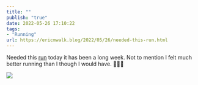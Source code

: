 ```yaml
---
title: ""
publish: "true"
date: 2022-05-26 17:10:22
tags:
- "Running"
url: https://ericmwalk.blog/2022/05/26/needed-this-run.html
---
```

Needed this [run](http://www.strava.com/activities/7208370173) today it has been a long week. Not to mention I felt much better running than I though I would have. 🏃🏻‍♂️


![](https://ericmwalk.blog/uploads/2022/32af4d052e.jpg)